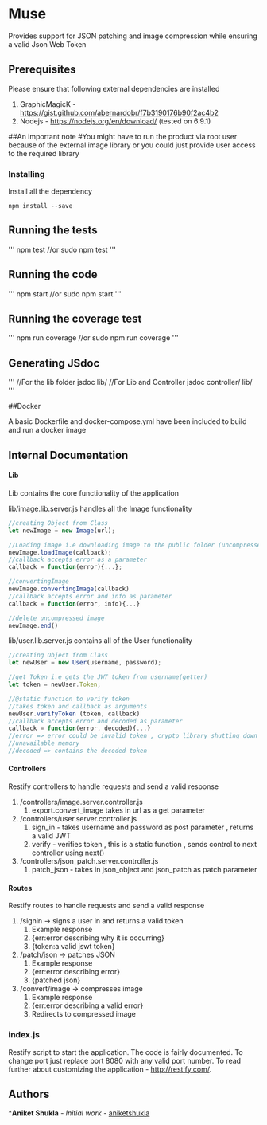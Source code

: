 # Muse

Provides support for JSON patching and image compression while ensuring a valid Json Web Token

## Prerequisites

Please ensure that following external dependencies are installed

1. GraphicMagicK - https://gist.github.com/abernardobr/f7b3190176b90f2ac4b2
1. Nodejs - https://nodejs.org/en/download/ (tested on 6.9.1)

##An important note
#You might have to run the product via root user because of the external image library or you could just provide user access to the required library


### Installing

Install all the dependency

```
npm install --save
```

## Running the tests

'''
npm test
//or
sudo npm test
'''

## Running the code

'''
npm start
//or
sudo npm start
'''

## Running the coverage test

'''
npm run coverage
//or
sudo npm run coverage
'''
## Generating JSdoc

'''
//For the lib folder
jsdoc  lib/
//For Lib and Controller
jsdoc controller/ lib/
'''   

##Docker

A basic Dockerfile and docker-compose.yml have been included to build and run a docker image 

## Internal Documentation
#### Lib
Lib contains the core functionality of the application

lib/image.lib.server.js handles all the Image functionality
```javascript
//creating Object from Class
let newImage = new Image(url);

//Loading image i.e downloading image to the public folder (uncompressed)
newImage.loadImage(callback);
//callback accepts error as a parameter
callback = function(error){...};

//convertingImage
newImage.convertingImage(callback)
//callback accepts error and info as parameter
callback = function(error, info){...}

//delete uncompressed image
newImage.end()
```

lib/user.lib.server.js contains all of the User functionality
```javascript
//creating Object from Class
let newUser = new User(username, password);

//get Token i.e gets the JWT token from username(getter)
let token = newUser.Token;

//@static function to verify token
//takes token and callback as arguments
newUser.verifyToken (token, callback)
//callback accepts error and decoded as parameter
callback = function(error, decoded){...}
//error => error could be invalid token , crypto library shutting down Node due to
//unavailable memory
//decoded => contains the decoded token
```
#### Controllers
Restify controllers to handle requests and send a valid response

1. /controllers/image.server.controller.js
   1. export.convert_image takes in url as a get parameter
1. /controllers/user.server.controller.js
   1. sign_in - takes username and password as post parameter , returns a valid JWT
   1. verify - verifies token , this is a static function , sends control to next controller using next()
1. /controllers/json_patch.server.controller.js
   1. patch_json - takes in json_object and json_patch as patch parameter

#### Routes
Restify routes to handle requests and send a valid response
1. /signin -> signs a user in and returns a valid token
   1. Example response
     1. {err:error describing why it is occurring}
     2. {token:a valid jswt token}
2. /patch/json -> patches JSON
   1. Example response
     1. {err:error describing error}
     2. {patched json}
3. /convert/image -> compresses image
   1. Example response
     1. {err:error describing a valid error}
     2. Redirects to compressed image

### index.js
Restify script to start the application.
The code is fairly documented.
To change port just replace port 8080 with any valid port number.
To read further about customizing the application - http://restify.com/.
## Authors

***Aniket Shukla** - *Initial work* - [aniketshukla](https://github.com/aniketshukla)
